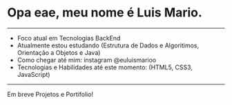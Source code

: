 # Opa eae, meu nome é Luis Mario.
***
- Foco atual em Tecnologias BackEnd
- Atualmente estou estudando (Estrutura de Dados e Algoritimos, Orientação a Objetos e Java)
- Como chegar até mim: instagram @euluismarioo
- Tecnologias e Habilidades até este momento: (HTML5, CSS3, JavaScript)
***
Em breve Projetos e Portifolio!

